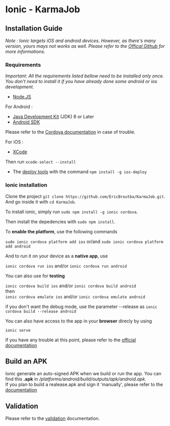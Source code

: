 # Ionic - KarmaJob

## Installation Guide

*Note : Ionic targets iOS and android devices. However, as there's many version, yours mays not works as well. Please refer to the [Offical Github](https://github.com/ionic-team/ionic) for more informations.*

### Requirements

*Important: All the requirements listed bellow need to be installed only once. You don't need to install it if you have already done some android or ios development.*

* [Node.JS](https://nodejs.org/en/)  

For Android :

* [Java Development Kit](http://www.oracle.com/technetwork/java/javase/downloads/jdk8-downloads-2133151.html) (JDK) 8 or Later
* [Android SDK](https://developer.android.com/studio/index.html) 

Please refer to the [Cordova documentation](http://cordova.apache.org/docs/en/latest/guide/platforms/android/index.html) in case of trouble.  

For iOS : 

* [XCode](https://itunes.apple.com/us/app/xcode/id497799835?mt=12)

Then run `xcode-select --install`

* The [deploy tools](https://www.npmjs.com/package/ios-deploy) with the command `npm install -g ios-deploy`  


### Ionic installation  

Clone the project `git clone https://github.com/EricBroutba/KarmaJob.git`.  
And go inside it with `cd KarmaJob`.  

To install ionic, simply run `sudo npm install -g ionic cordova`.    

Then install the depedencies with `sudo npm install`.  

To **enable the platform**, use the following commands  

`sudo ionic cordova platform add ios` or/and `sudo ionic cordova platform add android`    

And to run it on your device as a **native app**, use  

`ionic cordova run ios`  and/or  `ionic cordova run android`  

You can also use for **testing**  

`ionic cordova build ios` and/or `ionic cordova build android`  
then   
`ionic cordova emulate ios` and/or `ionic cordova emulate android`  

if you don't want the debug mode, use the parameter --release as `ionic cordova build --release android`

You can also have access to the app in your **browser** direcly by using  

`ionic serve`  

If you have any trouble at this point, please refer to the [official documentation](http://ionicframework.com/docs/v1/guide/installation.html)



## Build an APK
Ionic generate an auto-signed APK when we build or run the app.
You can find this **.apk** in _/platforms/android/build/outputs/apk/android.apk_.  
If you plan to build a realease.apk and sign it 'manually', please refer to the [documentation](http://ionicframework.com/docs/v1/guide/publishing.html)


## Validation
Please refer to the [validation](docs/validation.md) documentation.

